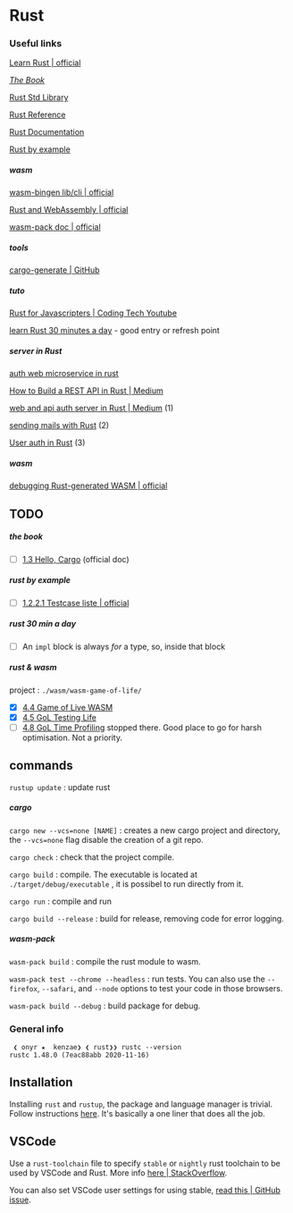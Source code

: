 # Rust

### Useful links

[Learn Rust | official](https://www.rust-lang.org/learn)

[*The Book*](https://doc.rust-lang.org/book/title-page.html)

[Rust Std Library](https://doc.rust-lang.org/std/index.html)

[Rust Reference](https://doc.rust-lang.org/reference/notation.html)

[Rust Documentation](https://doc.rust-lang.org/stable/)

[Rust by example](https://doc.rust-lang.org/stable/rust-by-example/index.html)

##### wasm

[wasm-bingen lib/cli | official](https://rustwasm.github.io/docs/wasm-bindgen/#introduction)

[Rust and WebAssembly | official](https://rustwasm.github.io/docs/book/introduction.html)

[wasm-pack doc | official](https://rustwasm.github.io/wasm-pack/book/introduction.html)

##### tools

[cargo-generate | GitHub](https://github.com/ashleygwilliams/cargo-generate)

##### tuto

[Rust for Javascripters | Coding Tech Youtube](https://youtu.be/ohuTy8MmbLc)

[learn Rust 30 minutes a day](https://fasterthanli.me/articles/a-half-hour-to-learn-rust) - good entry or refresh point

##### server in Rust

[auth web microservice in rust](https://gill.net.in/posts/auth-microservice-rust-actix-web1.0-diesel-complete-tutorial/)

[How to Build a REST API in Rust | Medium](https://medium.com/better-programming/rest-api-in-rust-step-by-step-guide-b8a6c5fcbff0)

[web and api auth server in Rust | Medium](https://medium.com/swlh/creating-a-web-and-api-authentication-service-in-rust-55d0b0a848d) (1)

[sending mails with Rust](https://medium.com/swlh/sending-emails-with-rust-162667ee40f6) (2)

[User auth in Rust](https://medium.com/swlh/user-authentication-in-rust-ee8116934d73) (3)

##### wasm

[debugging Rust-generated WASM | official](https://rustwasm.github.io/docs/wasm-bindgen/#introduction)

## TODO

##### the book

* [ ] [1.3 Hello, Cargo](https://doc.rust-lang.org/book/ch01-03-hello-cargo.html) (official doc)

##### rust by example

* [ ] [1.2.2.1 Testcase liste | official](https://doc.rust-lang.org/stable/rust-by-example/hello/print/print_display/testcase_list.html)

##### rust 30 min a day

* [ ] An `impl` block is always *for* a type, so, inside that block

##### rust & wasm

project : `./wasm/wasm-game-of-life/`

* [X] [4.4 Game of Live WASM](https://rustwasm.github.io/docs/book/game-of-life/implementing.html#rust-implementation)
* [X] [4.5 GoL Testing Life](https://rustwasm.github.io/docs/book/game-of-life/testing.html)
* [ ] [4.8 GoL Time Profiling](https://rustwasm.github.io/docs/book/game-of-life/time-profiling.html) stopped there. Good place to go for harsh optimisation. Not a priority.

## commands

`rustup update` : update rust

##### cargo

`cargo new --vcs=none [NAME]` : creates a new cargo project and directory, the `--vcs=none` flag disable the creation of a git repo.

`cargo check` : check that the project compile.

`cargo build` : compile. The executable is located at `./target/debug/executable` , it is possibel to run directly from it.

`cargo run` : compile and run

`cargo build --release` : build for release, removing code for error logging.

##### wasm-pack

`wasm-pack build` : compile the rust module to wasm.

`wasm-pack test --chrome --headless` : run tests. You can also use the `--firefox`, `--safari`, and `--node` options to test your code in those browsers.

`wasm-pack build --debug` : build package for debug.

### General info

```shell
 ❮ onyr ★  kenzae❯ ❮ rust❯❯ rustc --version
rustc 1.48.0 (7eac88abb 2020-11-16)
```

## Installation

Installing `rust` and `rustup`, the package and language manager is trivial. Follow instructions [here](https://www.rust-lang.org/tools/install). It's basically a one liner that does all the job.

## VSCode

Use a `rust-toolchain` file to specify `stable` or `nightly` rust toolchain to be used by VSCode and Rust. More info [here | StackOverflow](https://stackoverflow.com/questions/58226545/how-to-switch-between-rust-toolchains).

You can also set VSCode user settings for using stable, [read this | GitHub issue](https://github.com/rust-lang/vscode-rust/issues/237#issuecomment-359639894).

